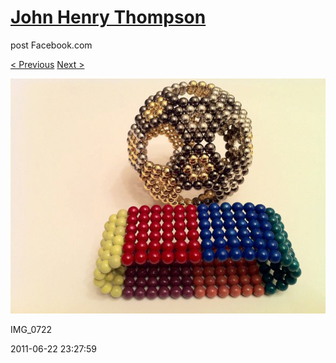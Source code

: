 # [John Henry Thompson](../README.md)
post Facebook.com

[< Previous](2011-06-22-4.md) [Next >](2011-06-22-6.md)

[![](../media/2011-06-22/Magnetic-Balls-IMG_0722.jpg)](../README.md)

IMG_0722

2011-06-22 23:27:59